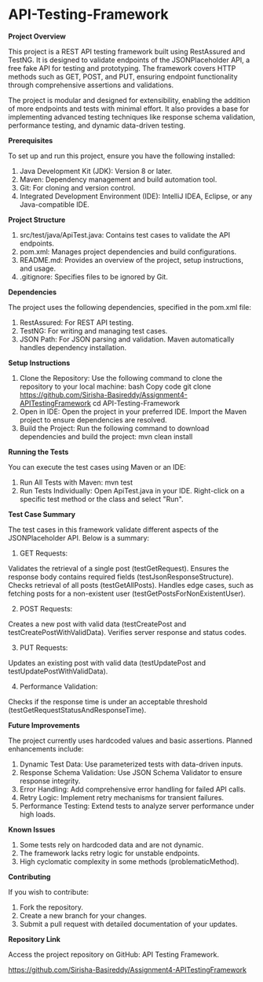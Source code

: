 # API-Testing-Framework

**Project Overview**

This project is a REST API testing framework built using RestAssured and TestNG. It is designed to validate endpoints of the JSONPlaceholder API, a free fake API for testing and prototyping. The framework covers HTTP methods such as GET, POST, and PUT, ensuring endpoint functionality through comprehensive assertions and validations.

The project is modular and designed for extensibility, enabling the addition of more endpoints and tests with minimal effort. It also provides a base for implementing advanced testing techniques like response schema validation, performance testing, and dynamic data-driven testing.

**Prerequisites**

To set up and run this project, ensure you have the following installed:

1. Java Development Kit (JDK): Version 8 or later.
2. Maven: Dependency management and build automation tool.
3. Git: For cloning and version control.
4. Integrated Development Environment (IDE): IntelliJ IDEA, Eclipse, or any Java-compatible IDE.
   
**Project Structure**

1. src/test/java/ApiTest.java: Contains test cases to validate the API endpoints.
2. pom.xml: Manages project dependencies and build configurations.
3. README.md: Provides an overview of the project, setup instructions, and usage.
4. .gitignore: Specifies files to be ignored by Git.
   
**Dependencies**

The project uses the following dependencies, specified in the pom.xml file:

1. RestAssured: For REST API testing.
2. TestNG: For writing and managing test cases.
3. JSON Path: For JSON parsing and validation.
Maven automatically handles dependency installation.

**Setup Instructions**

1. Clone the Repository: Use the following command to clone the repository to your local machine:
bash
Copy code
git clone https://github.com/Sirisha-Basireddy/Assignment4-APITestingFramework
cd API-Testing-Framework
2. Open in IDE:
Open the project in your preferred IDE.
Import the Maven project to ensure dependencies are resolved.
3. Build the Project: Run the following command to download dependencies and build the project:
mvn clean install

**Running the Tests**

You can execute the test cases using Maven or an IDE:

1. Run All Tests with Maven:
mvn test
2. Run Tests Individually:
Open ApiTest.java in your IDE.
Right-click on a specific test method or the class and select "Run".

**Test Case Summary**

The test cases in this framework validate different aspects of the JSONPlaceholder API. Below is a summary:

1. GET Requests:

Validates the retrieval of a single post (testGetRequest).
Ensures the response body contains required fields (testJsonResponseStructure).
Checks retrieval of all posts (testGetAllPosts).
Handles edge cases, such as fetching posts for a non-existent user (testGetPostsForNonExistentUser).

2. POST Requests:

Creates a new post with valid data (testCreatePost and testCreatePostWithValidData).
Verifies server response and status codes.

3. PUT Requests:

Updates an existing post with valid data (testUpdatePost and testUpdatePostWithValidData).

4. Performance Validation:

Checks if the response time is under an acceptable threshold (testGetRequestStatusAndResponseTime).

**Future Improvements**

The project currently uses hardcoded values and basic assertions. Planned enhancements include:

1. Dynamic Test Data: Use parameterized tests with data-driven inputs.
2. Response Schema Validation: Use JSON Schema Validator to ensure response integrity.
3. Error Handling: Add comprehensive error handling for failed API calls.
4. Retry Logic: Implement retry mechanisms for transient failures.
5. Performance Testing: Extend tests to analyze server performance under high loads.
   
**Known Issues**

1. Some tests rely on hardcoded data and are not dynamic.
2. The framework lacks retry logic for unstable endpoints.
3. High cyclomatic complexity in some methods (problematicMethod).
   
**Contributing**

If you wish to contribute:

1. Fork the repository.
2. Create a new branch for your changes.
3. Submit a pull request with detailed documentation of your updates.

**Repository Link**

Access the project repository on GitHub: API Testing Framework.

https://github.com/Sirisha-Basireddy/Assignment4-APITestingFramework
